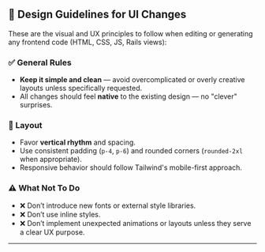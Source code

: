 ## 🧠 Design Guidelines for UI Changes

These are the visual and UX principles to follow when editing or generating any frontend code (HTML, CSS, JS, Rails views):

### ✅ General Rules
- **Keep it simple and clean** — avoid overcomplicated or overly creative layouts unless specifically requested.
- All changes should feel **native** to the existing design — no "clever" surprises.

### 📐 Layout
- Favor **vertical rhythm** and spacing.
- Use consistent padding (`p-4`, `p-6`) and rounded corners (`rounded-2xl` when appropriate).
- Responsive behavior should follow Tailwind's mobile-first approach.

### ⚠️ What Not To Do
- ❌ Don’t introduce new fonts or external style libraries.
- ❌ Don’t use inline styles.
- ❌ Don’t implement unexpected animations or layouts unless they serve a clear UX purpose.

---

